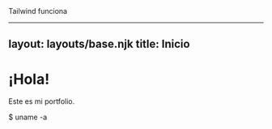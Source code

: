 <div class="bg-blue-500 p-4 text-white">
  Tailwind funciona
</div>

---
layout: layouts/base.njk
title: Inicio
---

# ¡Hola!  
Este es mi portfolio.

<p>$ uname -a</p>
